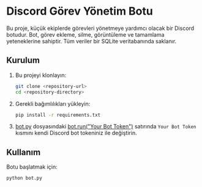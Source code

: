 # Discord Görev Yönetim Botu

Bu proje, küçük ekiplerde görevleri yönetmeye yardımcı olacak bir Discord botudur. Bot, görev ekleme, silme, görüntüleme ve tamamlama yeteneklerine sahiptir. Tüm veriler bir SQLite veritabanında saklanır.

## Kurulum

1. Bu projeyi klonlayın:
    ```sh
    git clone <repository-url>
    cd <repository-directory>
    ```

2. Gerekli bağımlılıkları yükleyin:
    ```sh
    pip install -r requirements.txt
    ```

3. [bot.py](http://_vscodecontentref_/7) dosyasındaki [bot.run("Your Bot Token")](http://_vscodecontentref_/8) satırında `Your Bot Token` kısmını kendi Discord bot tokeniniz ile değiştirin.

## Kullanım

Botu başlatmak için:
```sh
python bot.py